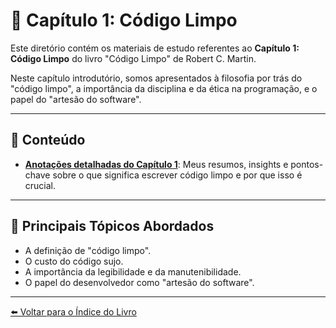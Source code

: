# 📖 Capítulo 1: Código Limpo

Este diretório contém os materiais de estudo referentes ao **Capítulo 1: Código Limpo** do livro "Código Limpo" de Robert C. Martin.

Neste capítulo introdutório, somos apresentados à filosofia por trás do "código limpo", a importância da disciplina e da ética na programação, e o papel do "artesão do software".

---

## 📝 Conteúdo

* **[Anotações detalhadas do Capítulo 1](anotacoes.md)**: Meus resumos, insights e pontos-chave sobre o que significa escrever código limpo e por que isso é crucial.

---

## 🚀 Principais Tópicos Abordados

* A definição de "código limpo".
* O custo do código sujo.
* A importância da legibilidade e da manutenibilidade.
* O papel do desenvolvedor como "artesão do software".

---

[⬅️ Voltar para o Índice do Livro](../README.md)
